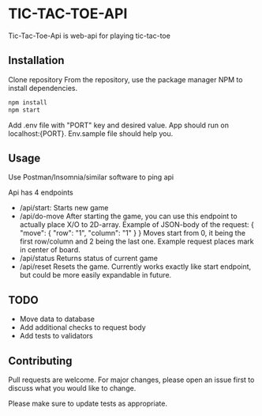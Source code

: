 # TIC-TAC-TOE-API

Tic-Tac-Toe-Api is web-api for playing tic-tac-toe

## Installation

Clone repository
From the repository, use the package manager NPM to install dependencies.

```bash
npm install
npm start
```
Add .env file with "PORT" key and desired value. App should run on localhost:{PORT}. Env.sample file should help you.

## Usage

Use Postman/Insomnia/similar software to ping api

Api has 4 endpoints

- /api/start:
  Starts new game
- /api/do-move
  After starting the game, you can use this endpoint to actually place X/O to 2D-array.
  Example of JSON-body of the request:
  {
    "move": {
      "row": "1",
      "column": "1"
    }
  }
  Moves start from 0, it being the first row/column and 2 being the last one.
  Example request places mark in center of board.
- /api/status
  Returns status of current game
- /api/reset
  Resets the game. Currently works exactly like start endpoint, but could be more easily expandable in future.

## TODO

- Move data to database
- Add additional checks to request body
- Add tests to validators


## Contributing
Pull requests are welcome. For major changes, please open an issue first to discuss what you would like to change.

Please make sure to update tests as appropriate.
